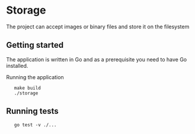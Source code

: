 # Storage

The project can accept images or binary files and store it on the filesystem

## Getting started

The application is written in Go and as a prerequisite you need to have Go installed.

Running the application

```
   make build
   ./storage
```



## Running tests

```
   go test -v ./...
```
